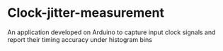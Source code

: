 # Clock-jitter-measurement
An application developed on Arduino to capture input clock signals and report their timing accuracy under histogram bins
